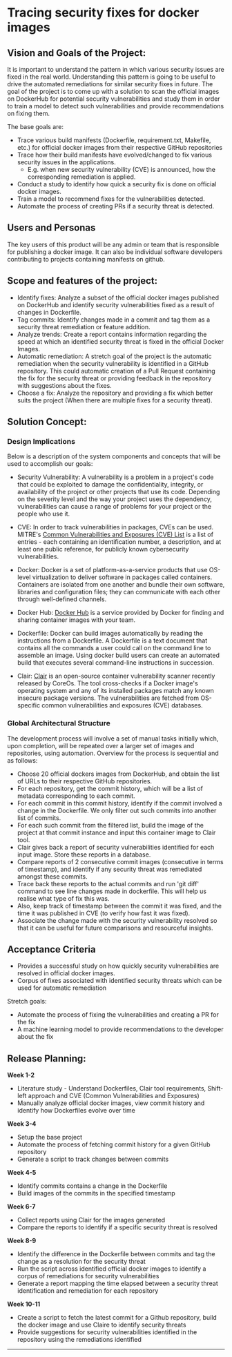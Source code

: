 # Tracing security fixes for docker images

## Vision and Goals of the Project:

It is important to understand the pattern in which various security issues are fixed in the real world. 
Understanding this pattern is going to be useful to drive the automated remediations for similar security fixes in future. The goal of the project is to come up with a solution to scan the official images on DockerHub for potential security vulnerabilities and study them in order to train a model to detect such vulnerabilities and provide recommendations on fixing them. 

The base goals are:
* Trace various build manifests (Dockerfile, requirement.txt, Makefile, etc.) for official docker images from their respective GitHub repositories 
* Trace how their build manifests have evolved/changed to fix various security issues in the applications. 
	* E.g. when new security vulnerability (CVE) is announced, how the corresponding remediation is applied. 
* Conduct a study to identify how quick a security fix is done on official docker images.
* Train a model to recommend fixes for the vulnerabilities detected.
* Automate the process of creating PRs if a security threat is detected.

## Users and Personas

The key users of this product will be any admin or team that is responsible for publishing a docker image. 
It can also be individual software developers contributing to projects containing manifests on github.

## Scope and features of the project:

* Identify fixes: Analyze a subset of the official docker images published on DockerHub and identify security vulnerabilities fixed as a result of changes in Dockerfile.
* Tag commits: Identify changes made in a commit and tag them as a security threat remediation or feature addition.
* Analyze trends: Create a report contains information regarding the speed at which an identified security threat is fixed in the official Docker Images.
* Automatic remediation: A stretch goal of the project is the automatic remediation when the security vulnerability is identified in a GitHub repository. This could automatic creation of a Pull Request containing the fix for the security threat or providing feedback in the repository with suggestions about the fixes.
* Choose a fix: Analyze the repository and providing a fix which better suits the project (When there are multiple fixes for a security threat).

## Solution Concept:

### Design Implications

Below is a description of the system components and concepts that will be used to accomplish our goals:

* Security Vulnerability: A vulnerability is a problem in a project's code that could be exploited to damage the confidentiality, integrity, or availability of the project or other projects that use its code. Depending on the severity level and the way your project uses the dependency, vulnerabilities can cause a range of problems for your project or the people who use it.

* CVE: In order to track vulnerabilities in packages, CVEs can be used. MITRE's [Common Vulnerabilities and Exposures (CVE) List](https://cve.mitre.org/) is a list of entries - each containing an identification number, a description, and at least one public reference, for publicly known cybersecurity vulnerabilities.

* Docker: Docker is a set of platform-as-a-service products that use OS-level virtualization to deliver software in packages called containers. Containers are isolated from one another and bundle their own software, libraries and configuration files; they can communicate with each other through well-defined channels.

* Docker Hub: [Docker Hub](https://docs.docker.com/docker-hub/) is a service provided by Docker for finding and sharing container images with your team. 

* Dockerfile: Docker can build images automatically by reading the instructions from a Dockerfile. A Dockerfile is a text document that contains all the commands a user could call on the command line to assemble an image. Using docker build users can create an automated build that executes several command-line instructions in succession.

* Clair:  [Clair](https://github.com/coreos/clair) is an open-source container vulnerability scanner recently released by CoreOs. The tool cross-checks if a Docker image's operating system and any of its installed packages match any known insecure package versions. The vulnerabilities are fetched from OS-specific common vulnerabilities and exposures (CVE) databases.

### Global Architectural Structure

The development process will involve a set of manual tasks initially which, upon completion, will be repeated over a larger set of images and repositories, using automation. Overview for the process is sequential and as follows:
* Choose 20 official dockers images from DockerHub, and obtain the list of URLs to their respective GitHub repositories.
* For each repository, get the commit history, which will be a list of metadata corresponding to each commit.
* For each commit in this commit history, identify if the commit involved a change in the Dockerfile. We only filter out such commits into another list of commits.
* For each such commit from the filtered list, build the image of the project at that commit instance and input this container image to Clair tool.
* Clair gives back a report of security vulnerabilities identified for each input image. Store these reports in a database.
* Compare reports of 2 consecutive commit images (consecutive in terms of timestamp), and identify if any security threat was remediated amongst these commits.
* Trace back these reports to the actual commits and run 'git diff' command to see line changes made in dockerfile. This will help us realise what type of fix this was.
* Also, keep track of timestamp between the commit it was fixed, and the time it was published in CVE (to verify how fast it was fixed).
* Associate the change made with the security vulnerability resolved so that it can be useful for future comparisons and resourceful insights.

## Acceptance Criteria

* Provides a successful study on how quickly security vulnerabilities are resolved in official docker images.
* Corpus of fixes associated with identified security threats which can be used for automatic remediation

Stretch goals:
* Automate the process of fixing the vulnerabilities and creating a PR for the fix
* A machine learning model to provide recommendations to the developer about the fix

## Release Planning:	

__Week 1-2__

* Literature study - Understand Dockerfiles, Clair tool requirements, Shift-left approach and CVE (Common Vulnerabilities and Exposures)
* Manually analyze official docker images, view commit history and identify how Dockerfiles evolve over time

__Week 3-4__ 

* Setup the base project
* Automate the process of fetching commit history for a given GitHub repository
* Generate a script to track changes between commits 

__Week 4-5__

* Identify commits contains a change in the Dockerfile
* Build images of the commits in the specified timestamp

__Week 6-7__

* Collect reports using Clair for the images generated
* Compare the reports to identify if a specific security threat is resolved

__Week 8-9__

* Identify the difference in the Dockerfile between commits and tag the change as a resolution for the security threat
* Run the script across identified official docker images to identify a corpus of remediations for security vulnerabilities
* Generate a report mapping the time elapsed between a security threat identification and remediation for each repository

__Week 10-11__

* Create a script to fetch the latest commit for a Github repository, build the docker image and use Claire to identify security threats
* Provide suggestions for security vulnerabilities identified in the repository using the remediations identified

____________

